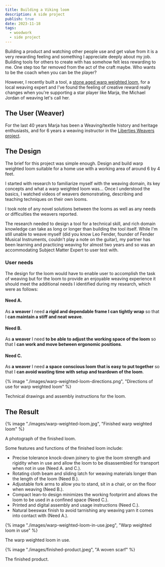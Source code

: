 ```yaml
---
title: Building a Viking loom
description: A side project
publish: true
date: 2023-11-18
tags:
  - woodwork
  - side project
---
```


Building a product and watching other people use and get value from it is a very rewarding feeling and something I appreciate deeply about my job.
Building tools for others to create with has somehow felt less rewarding to me. One step too far removed from the act of the craft maybe. Who wants to be the coach when you can be the player?

However, I recently built a tool, a [stone aged warp weighted loom](https://en.wikipedia.org/wiki/Warp-weighted_loom), for a local weaving expert and I've found the feeling of creative reward really changes when you're supporting a star player like Marja, the Michael Jordan of weaving let's call her.

## The User (Weaver)

For the last 40 years Marja has been a Weaving/textile history and heritage enthusiasts, and for 6 years a weaving instructor in the [Liberties Weavers project](https://www.thelibertiesweavers.ie/about).

## The Design

The brief for this project was simple enough. Design and build warp weighted loom suitable for a home use with a working area of around 6 by 4 feet.

I started with research to familiarize myself with the weaving domain, its key concepts and what a warp weighted loom was... Once I understood the basics, I watched videos of weavers demonstrating, describing and teaching techniques on their own looms.

I took note of any novel solutions between the looms as well as any needs or difficulties the weavers reported.

The research needed to design a tool for a technical skill, and rich domain knowledge can take as long or longer than building the tool itself. While I'm still unable to weave myself (did you know Leo Fender, founder of Fender Musical Instruments, couldn't play a note on the guitar), my partner has been learning and practicing weaving for almost two years and so was an accommodating Subject Matter Expert to user test with.

### User needs

The design for the loom would have to enable user to accomplish the task of weaving but for the loom to provide an enjoyable weaving experience it should meet the additional needs I identified during my research, which were as follows:

<div class="u-type:body-lead">

#### Need A.

As **a weaver** I need **a rigid and dependable frame I can tightly wrap** so that I **can maintain a stiff and neat weave**.

#### Need B.

As **a weaver** I need **to be able to adjust the working space of the loom** so that I **can work and move between ergonomic positions**.

#### Need C.

As **a weaver** I need **a space conscious loom that is easy to put together** so that I **can avoid wasting time with setup and teardown of the loom**.

</div>

{% image "./images/warp-weighted-loom-directions.png", "Directions of use for warp weighted loom" %}

<figcaption>
Technical drawings and assembly instructions for the loom.
</figcaption>

## The Result

{% image "./images/warp-weighted-loom.jpg", "Finished warp weighted loom" %}

<figcaption>
A photograph of the finished loom.
</figcaption>

Some features and functions of the finished loom include:

- Precise tolerance knock-down joinery to give the loom strength and rigidity when in use and allow the loom to be disassembled for transport when not in use (Need A. and C.).
- Rotating cloth beam and sliding latch for weaving materials longer than the length of the loom (Need B.).
- Adjustable fork arms to allow you to stand, sit in a chair, or on the floor when weaving (Need B.).
- Compact lean-to design minimizes the working footprint and allows the loom to be used in a confined space (Need C.).
- Printed and digital assembly and usage instructions (Need C.).
- Natural beeswax finish to avoid tarnishing any weaving yarn it comes into contact with (Need A.).

{% image "./images/warp-weighted-loom-in-use.jpeg", "Warp weighted loom in use" %}

<figcaption>
The warp weighted loom in use.
</figcaption>

{% image "./images/finished-product.jpeg", "A woven scarf" %}

<figcaption>
The finished product.
</figcaption>
